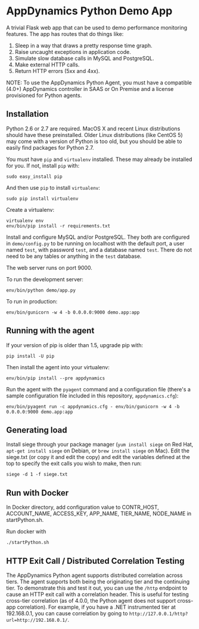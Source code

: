 AppDynamics Python Demo App
===========================

A trivial Flask web app that can be used to demo performance monitoring features. The app has routes that do things like:

1. Sleep in a way that draws a pretty response time graph.
2. Raise uncaught exceptions in application code.
3. Simulate slow database calls in MySQL and PostgreSQL.
4. Make external HTTP calls.
5. Return HTTP errors (5xx and 4xx).

NOTE: To use the AppDynamics Python Agent, you must have a compatible (4.0+) AppDynamics controller in SAAS or On Premise and a license provisioned for Python agents.

## Installation

Python 2.6 or 2.7 are required. MacOS X and recent Linux distributions should have these preinstalled. Older Linux distributions (like CentOS 5) may come with a version of Python is too old, but you should be able to easily find packages for Python 2.7.

You must have `pip` and `virtualenv` installed. These may already be installed for you. If not, install `pip` with:

```
sudo easy_install pip
```

And then use `pip` to install `virtualenv`:

```
sudo pip install virtualenv
```

Create a virtualenv:

```
virtualenv env
env/bin/pip install -r requirements.txt
```

Install and configure MySQL and/or PostgreSQL. They both are configured in `demo/config.py` to be running on localhost with the default port, a user named `test`, with password `test`, and a database named `test`. There do not need to be any tables or anything in the `test` database.

The web server runs on port 9000.

To run the development server:

```
env/bin/python demo/app.py
```

To run in production:

```
env/bin/gunicorn -w 4 -b 0.0.0.0:9000 demo.app:app
```

## Running with the agent

If your version of pip is older than 1.5, upgrade pip with:

```
pip install -U pip
```

Then install the agent into your virtualenv:

```
env/bin/pip install --pre appdynamics
```

Run the agent with the `pyagent` command and a configuration file (there's a sample configuration file included in this repository, `appdynamics.cfg`):

```
env/bin/pyagent run -c appdynamics.cfg - env/bin/gunicorn -w 4 -b 0.0.0.0:9000 demo.app:app
```

## Generating load

Install siege through your package manager (`yum install siege` on Red Hat, `apt-get install siege` on Debian, or `brew install siege` on Mac). Edit the siege.txt (or copy it and edit the copy) and edit the variables defined at the top to specify the exit calls you wish to make, then run:

```
siege -d 1 -f siege.txt
```

## Run with Docker

In Docker directory, add configuration value to CONTR_HOST, ACCOUNT_NAME, ACCESS_KEY, APP_NAME, TIER_NAME, NODE_NAME in startPython.sh.

Run docker with

```
./startPython.sh
```

## HTTP Exit Call / Distributed Correlation Testing

The AppDynamics Python agent supports distributed correlation across tiers. The agent supports both being the originating tier and the continuing tier. To demonstrate this and test it out, you can use the `/http` endpoint to cause an HTTP exit call with a correlation header. This is useful for testing cross-tier correlation (as of 4.0.0, the Python agent does not support cross-app correlation). For example, if you have a .NET instrumented tier at 192.168.0.1, you can cause correlation by going to `http://127.0.0.1/http?url=http://192.168.0.1/`.
